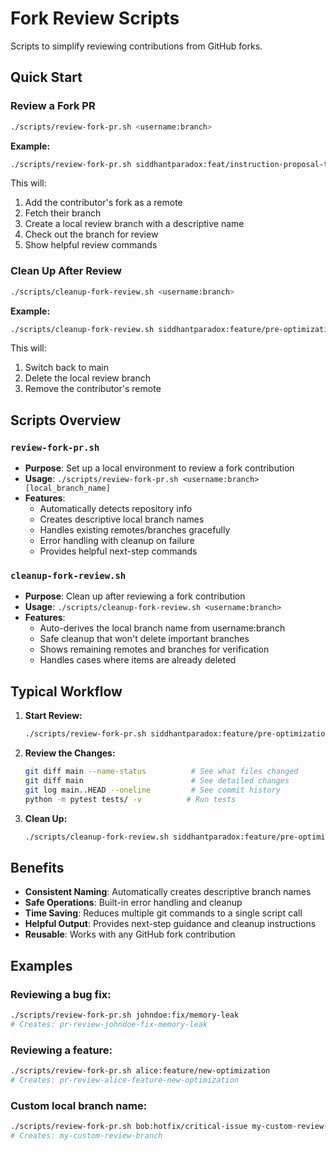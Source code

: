 # Fork Review Scripts

Scripts to simplify reviewing contributions from GitHub forks.

## Quick Start

### Review a Fork PR
```bash
./scripts/review-fork-pr.sh <username:branch>
```

**Example:**
```bash
./scripts/review-fork-pr.sh siddhantparadox:feat/instruction-proposal-tracker
```

This will:
1. Add the contributor's fork as a remote
2. Fetch their branch
3. Create a local review branch with a descriptive name
4. Check out the branch for review
5. Show helpful review commands

### Clean Up After Review
```bash
./scripts/cleanup-fork-review.sh <username:branch>
```

**Example:**
```bash
./scripts/cleanup-fork-review.sh siddhantparadox:feature/pre-optimization-summary
```

This will:
1. Switch back to main
2. Delete the local review branch
3. Remove the contributor's remote

## Scripts Overview

### `review-fork-pr.sh`
- **Purpose**: Set up a local environment to review a fork contribution
- **Usage**: `./scripts/review-fork-pr.sh <username:branch> [local_branch_name]`
- **Features**:
  - Automatically detects repository info
  - Creates descriptive local branch names
  - Handles existing remotes/branches gracefully
  - Error handling with cleanup on failure
  - Provides helpful next-step commands

### `cleanup-fork-review.sh`
- **Purpose**: Clean up after reviewing a fork contribution
- **Usage**: `./scripts/cleanup-fork-review.sh <username:branch>`
- **Features**:
  - Auto-derives the local branch name from username:branch
  - Safe cleanup that won't delete important branches
  - Shows remaining remotes and branches for verification
  - Handles cases where items are already deleted

## Typical Workflow

1. **Start Review:**
   ```bash
   ./scripts/review-fork-pr.sh siddhantparadox:feature/pre-optimization-summary
   ```

2. **Review the Changes:**
   ```bash
   git diff main --name-status          # See what files changed
   git diff main                        # See detailed changes
   git log main..HEAD --oneline         # See commit history
   python -m pytest tests/ -v          # Run tests
   ```

3. **Clean Up:**
   ```bash
   ./scripts/cleanup-fork-review.sh siddhantparadox:feature/pre-optimization-summary
   ```

## Benefits

- **Consistent Naming**: Automatically creates descriptive branch names
- **Safe Operations**: Built-in error handling and cleanup
- **Time Saving**: Reduces multiple git commands to a single script call
- **Helpful Output**: Provides next-step guidance and cleanup instructions
- **Reusable**: Works with any GitHub fork contribution

## Examples

### Reviewing a bug fix:
```bash
./scripts/review-fork-pr.sh johndoe:fix/memory-leak
# Creates: pr-review-johndoe-fix-memory-leak
```

### Reviewing a feature:
```bash
./scripts/review-fork-pr.sh alice:feature/new-optimization
# Creates: pr-review-alice-feature-new-optimization
```

### Custom local branch name:
```bash
./scripts/review-fork-pr.sh bob:hotfix/critical-issue my-custom-review-branch
# Creates: my-custom-review-branch
```
